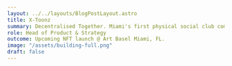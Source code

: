 ```yaml
---
layout: ../../layouts/BlogPostLayout.astro
title: X-Toonz
summary: Decentralised Together. Miami's first physical social club coming December 2022.
role: Head of Product & Strategy
outcome: Upcoming NFT launch @ Art Basel Miami, FL.
image: "/assets/building-full.png"
draft: false
---
```


